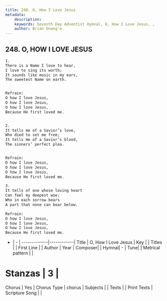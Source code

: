 ```yaml
---
title: 248. O, How I Love Jesus
metadata:
    description: 
    keywords: Seventh Day Adventist Hymnal, O, How I Love Jesus, , 
    author: Brian Onang'o
---
```



## 248. O, HOW I LOVE JESUS

```txt
1.
There is a Name I love to hear,
I love to sing its worth;
It sounds like music in my ears,
The sweetest Name on earth.


Refrain:
O how I love Jesus,
O how I love Jesus,
O how I love Jesus,
Because He first loved me.


2.
It tells me of a Savior’s love,
Who died to set me free;
It tells me of a Savior’s blood,
The sinners’ perfect plea.


Refrain:
O how I love Jesus,
O how I love Jesus,
O how I love Jesus,
Because He first loved me.

3.
It tells of one whose loving heart
Can feel my deepest woe;
Who in each sorrow bears
A part that none can bear below.

Refrain:
O how I love Jesus,
O how I love Jesus,
O how I love Jesus,
Because He first loved me.

```

- |   -  |
-------------|------------|
Title | O, How I Love Jesus |
Key |  |
Titles |  |
First Line |  |
Author | 
Year | 
Composer|  |
Hymnal|  - |
Tune|  |
Metrical pattern | |
# Stanzas | 3 |
Chorus | Yes |
Chorus Type | chorus |
Subjects |  |
Texts |  |
Print Texts | 
Scripture Song |  |
  
